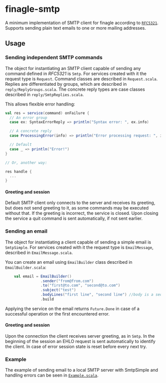 # finagle-smtp

A minimum implementation of SMTP client for finagle according to [`RFC5321`](http://tools.ietf.org/search/rfc5321). 
Supports sending plain text emails to one or more mailing addresses.

## Usage

### Sending independent SMTP commands

The object for instantiating an SMTP client capable of sending any command defined in *RFC5321* is `Smtp`. For services created with it the request type is `Request`.
Command classes are described in `Request.scala`. Replies are differentiated by groups, which are described in `reply/ReplyGroups.scala`.
The concrete reply types are case classes described in `reply/SmtpReplies.scala`.

This allows flexible error handling:

```scala
val res = service(command) onFailure {
  // An error group
  case ex: SyntaxErrorReply => println("Syntax error: ", ex.info)

  // A concrete reply
  case ProcessingError(info) => println("Error processing request: ", info)

  // Default
  case _ => println("Error!")
}

// Or, another way:

res handle {
  ...
}
```

#### Greeting and session

Default SMTP client only connects to the server and receives its greeting, but does not send greeting to it,
as some commands may be executed without that. If the greeting is incorrect, the service is closed.
Upon closing the service a quit command is sent automatically, if not sent earlier.

### Sending an email

The object for instantiating a client capable of sending a simple email is `SmtpSimple`.
For services created with it the request type is `EmailMessage`, described in `EmailMessage.scala`.

You can create an email using `EmailBuilder` class described in `EmailBuilder.scala`:

```scala
    val email = EmailBuilder()
                .sender("from@from.com")
                .to("first@to.com", "second@to.com")
                .subject("test")
                .bodyLines("first line", "second line") //body is a sequence of lines
                .build
```

Applying the service on the email returns `Future.Done` in case of a successful operation or the first encountered error.

#### Greeting and session

Upon the connection the client receives server greeting, as in `Smtp`.
In the beginning of the session an EHLO request is sent automatically to identify the client.
In case of error session state is reset before every next try.

### Example

The example of sending email to a local SMTP server with SmtpSimple and handling errors can be seen in [`Example.scala`](https://github.com/suncelesta/finagle/blob/finagle-smtp/finagle-example/src/main/scala/com/twitter/finagle/example/smtp/Example.scala).
